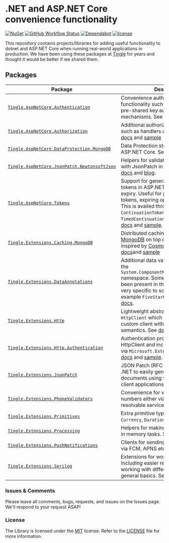 # .NET and ASP.NET Core convenience functionality

[![NuGet](https://img.shields.io/nuget/v/Tingle.AspNetCore.Authentication.svg)](https://www.nuget.org/packages/Tingle.AspNetCore.Authentication/)
[![GitHub Workflow Status](https://github.com/tinglesoftware/dotnet-extensions/actions/workflows/build.yml/badge.svg)](https://github.com/tinglesoftware/dotnet-extensions/actions/workflows/build.yml)
[![Dependabot](https://badgen.net/badge/Dependabot/enabled/green?icon=dependabot)](https://dependabot.com/)
[![license](https://img.shields.io/github/license/tinglesoftware/dotnet-extensions.svg)](LICENSE)

This repository contains projects/libraries for adding useful functionality to dotnet and ASP.NET Core when running real-world applications in production. We have been using these packages at [Tingle](https://tingle.software) for years and thought it would be better if we shared them.

## Packages

|Package|Description|
|--|--|
|[`Tingle.AspNetCore.Authentication`](https://www.nuget.org/packages/Tingle.AspNetCore.Authentication/)|Convenience authentication functionality such as pass through and pre-shared key authentication mechanisms. See [docs](./src/Tingle.AspNetCore.Authentication/README.md) and [sample](./samples/AuthenticationSample)|
|[`Tingle.AspNetCore.Authorization`](https://www.nuget.org/packages/Tingle.AspNetCore.Authorization/)|Additional authorization functionality such as handlers and requirements. See [docs](./src/Tingle.AspNetCore.Authorization/README.md) and [sample](./samples/AuthorizationSample)|
|[`Tingle.AspNetCore.DataProtection.MongoDB`](https://www.nuget.org/packages/Tingle.AspNetCore.DataProtection.MongoDB/)|Data Protection store in [MongoDB](https://mongodb.com) for ASP.NET Core. See [docs](./src/Tingle.AspNetCore.DataProtection.MongoDB/README.md) and [sample](./samples/DataProtectionMongoDBSample).|
|[`Tingle.AspNetCore.JsonPatch.NewtonsoftJson`](https://www.nuget.org/packages/Tingle.AspNetCore.JsonPatch.NewtonsoftJson/)|Helpers for validation when working with JsonPatch in ASP.NET Core. See [docs](./src/Tingle.AspNetCore.JsonPatch.NewtonsoftJson/README.md) and [blog](https://maxwellweru.com/blog/2020-11-17-immutable-properties-with-json-patch-in-aspnet-core).|
|[`Tingle.AspNetCore.Tokens`](https://www.nuget.org/packages/Tingle.AspNetCore.Tokens/)|Support for generation of continuation tokens in ASP.NET Core with optional expiry. Useful for pagination, user invite tokens, expiring operation tokens, etc. This is availed through the `ContinuationToken<T>` and `TimedContinuationToken<T>` types. See [docs](./src/Tingle.AspNetCore.Tokens/README.md) and [sample](./samples/TokensSample).|
|[`Tingle.Extensions.Caching.MongoDB`](https://www.nuget.org/packages/Tingle.Extensions.Caching.MongoDB/)|Distributed caching implemented with [MongoDB](https://mongodb.com) on top of `IDistributedCache`, inspired by [CosmosCache](https://github.com/Azure/Microsoft.Extensions.Caching.Cosmos). See [docs](./src/Tingle.Extensions.Caching.MongoDB/README.md)and [sample](./samples/AspNetCoreSessionState)|
|[`Tingle.Extensions.DataAnnotations`](https://www.nuget.org/packages/Tingle.Extensions.DataAnnotations/)|Additional data validation attributes in the `System.ComponentModel.DataAnnotations` namespace. Some of this should have been present in the framework but are very specific to some use cases. For example `FiveStarRatingAttribute`. See [docs](./src/Tingle.Extensions.DataAnnotations/README.md).|
|[`Tingle.Extensions.Http`](https://www.nuget.org/packages/Tingle.Extensions.Http/)|Lightweight abstraction around `HttpClient` which can be used to build custom client with response wrapping semantics. See [docs](./src/Tingle.Extensions.Http/README.md).|
|[`Tingle.Extensions.Http.Authentication`](https://www.nuget.org/packages/Tingle.Extensions.Http.Authentication/)|Authentication providers for use with HttpClient and includes support for DI via `Microsoft.Extensions.Http`. See [docs](./src/Tingle.Extensions.Http.Authentication/README.md) and [sample](./samples/HttpAuthenticationSample).|
|[`Tingle.Extensions.JsonPatch`](https://www.nuget.org/packages/Tingle.Extensions.JsonPatch/)|JSON Patch (RFC 6902) support for .NET to easily generate JSON Patch documents using `System.Text.Json` for client applications. See [docs](./src/Tingle.Extensions.JsonPatch/README.md).|
|[`Tingle.Extensions.PhoneValidators`](https://www.nuget.org/packages/Tingle.Extensions.PhoneValidators/)|Convenience for validation of phone numbers either via attributes or resolvable services. See [docs](./src/Tingle.Extensions.PhoneValidators/README.md).|
|[`Tingle.Extensions.Primitives`](https://www.nuget.org/packages/Tingle.Extensions.Primitives/)|Extra primitive types such as `Money`, `Currency`, `Duration` etc. See [docs](./src/Tingle.Extensions.Primitives/README.md).|
|[`Tingle.Extensions.Processing`](https://www.nuget.org/packages/Tingle.Extensions.Processing/)|Helpers for making processing of bulk in memory tasks. See [docs](./src/Tingle.Extensions.Processing/README.md).|
|[`Tingle.Extensions.PushNotifications`](https://www.nuget.org/packages/Tingle.Extensions.PushNotifications/)|Clients for sending push notifications via FCM, APNS etc. See [docs](./src/Tingle.Extensions.PushNotifications/README.md).|
|[`Tingle.Extensions.Serilog`](https://www.nuget.org/packages/Tingle.Extensions.Serilog/)|Extensions for working with [Serilog](https://serilog.net/). Including easier registration when working with different host setups, and general basics. See [docs](./src/Tingle.Extensions.Serilog/README.md) and [sample](./samples/SerilogSample).|

### Issues &amp; Comments

Please leave all comments, bugs, requests, and issues on the Issues page. We'll respond to your request ASAP!

### License

The Library is licensed under the [MIT](http://www.opensource.org/licenses/mit-license.php "Read more about the MIT license form") license. Refer to the [LICENSE](./LICENSE) file for more information.
